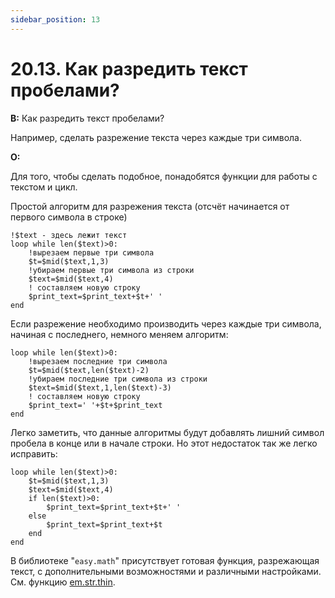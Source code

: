```yaml
---
sidebar_position: 13
---
```


# 20.13. Как разредить текст пробелами?
<!-- [:faq_20_13] -->
**В:** Как разредить текст пробелами?

Например, сделать разрежение текста через каждые три символа.

**О:**

Для того, чтобы сделать подобное, понадобятся функции для работы с текстом и цикл.

Простой алгоритм для разрежения текста (отсчёт начинается от первого символа в строке)
```qsp
!$text - здесь лежит текст
loop while len($text)>0:
	!вырезаем первые три символа
	$t=$mid($text,1,3)
	!убираем первые три символа из строки
	$text=$mid($text,4)
	! составляем новую строку
	$print_text=$print_text+$t+' '
end
```
Если разрежение необходимо производить через каждые три символа, начиная с последнего, немного меняем алгоритм:
```qsp
loop while len($text)>0:
	!вырезаем последние три символа
	$t=$mid($text,len($text)-2)
	!убираем последние три символа из строки
	$text=$mid($text,1,len($text)-3)
	! составляем новую строку
	$print_text=' '+$t+$print_text
end
```
Легко заметить, что данные алгоритмы будут добавлять лишний символ пробела в конце или в начале строки. Но этот недостаток так же легко исправить:
```qsp
loop while len($text)>0:
	$t=$mid($text,1,3)
	$text=$mid($text,4)
	if len($text)>0:
		$print_text=$print_text+$t+' '
	else
		$print_text=$print_text+$t
	end
end
```
В библиотеке "`easy.math`" присутствует готовая функция, разрежающая текст, с дополнительными возможностями и различными настройками. См. функцию [em.str.thin](https://github.com/AleksVersus/easy.math.3).
